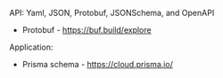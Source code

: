 API: Yaml, JSON, Protobuf, JSONSchema, and OpenAPI

- Protobuf - https://buf.build/explore

Application:

- Prisma schema - https://cloud.prisma.io/
